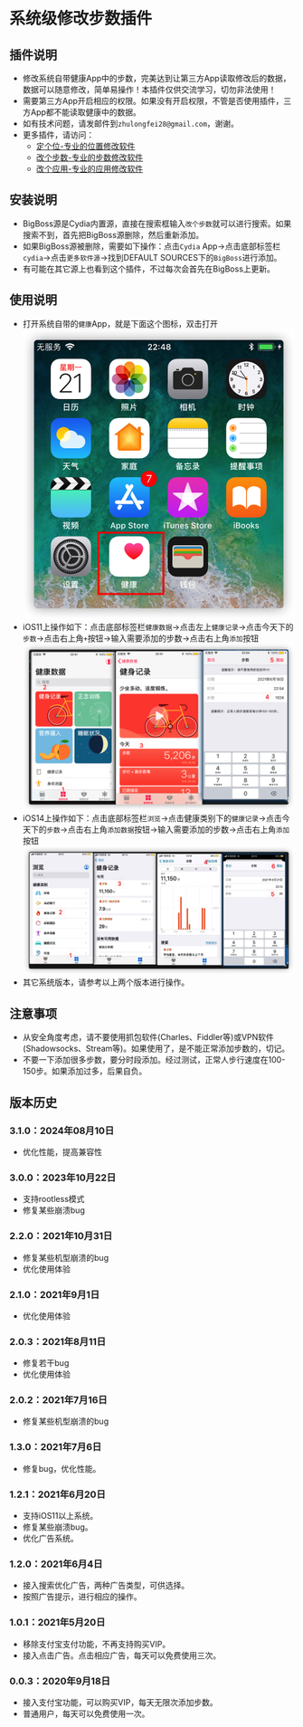 # 系统级修改步数插件

## 插件说明
* 修改系统自带健康App中的步数，完美达到让第三方App读取修改后的数据，数据可以随意修改，简单易操作！本插件仅供交流学习，切勿非法使用！
* 需要第三方App开启相应的权限。如果没有开启权限，不管是否使用插件，三方App都不能读取健康中的数据。
* 如有技术问题，请发邮件到`zhulongfei28@gmail.com`，谢谢。
* 更多插件，请访问：
  * [定个位-专业的位置修改软件](http://cydia.saurik.com/package/me.lochook.app)
  * [改个步数-专业的步数修改软件](http://cydia.saurik.com/package/me.health.app)
  * [改个应用-专业的应用修改软件](http://cydia.saurik.com/package/me.afhook.app)

## 安装说明
* BigBoss源是Cydia内置源，直接在搜索框输入`改个步数`就可以进行搜索。如果搜索不到，首先把BigBoss源删除，然后重新添加。
* 如果BigBoss源被删除，需要如下操作：点击`Cydia` App->点击底部标签栏`cydia`->点击`更多软件源`->找到DEFAULT SOURCES下的`BigBoss`进行添加。
* 有可能在其它源上也看到这个插件，不过每次会首先在BigBoss上更新。

## 使用说明
* 打开系统自带的`健康`App，就是下面这个图标，双击打开
![](./support_files/HowToUseHealthAddSteps-01.png)
* iOS11上操作如下：点击底部标签栏`健康数据`->点击左上`健康记录`->点击今天下的`步数`->点击右上角`+`按钮->输入需要添加的步数->点击右上角`添加`按钮
![](./support_files/HowToUseHealthAddSteps-02.png)
* iOS14上操作如下：点击底部标签栏`浏览`->点击健康类别下的`健康记录`->点击今天下的`步数`->点击右上角`添加数据`按钮->输入需要添加的步数->点击右上角`添加`按钮
![](./support_files/HowToUseHealthAddSteps-03.png)
* 其它系统版本，请参考以上两个版本进行操作。

<!-- ## 付费说明
* 不管是否付费都可以使用本插件，区别是
  * 普通用户需要按提示进行操作，每次操作时间为30s-90s，每天使用次数有限。
  * 付费用户不用按提示进行操作，点击即生效，每天无限次使用。
* 更多说明请查看`付费操作`页面 -->
<!-- * 付费成功后需要<font color="red">发送邮件</font>，付费成功后需要<font color="red">发送邮件</font>，付费成功后需要<font color="red">发送邮件</font>，重要的事情说三遍，更多说明请查看`付费操作`页面 -->

## 注意事项
* 从安全角度考虑，请不要使用抓包软件(Charles、Fiddler等)或VPN软件(Shadowsocks、Stream等)。如果使用了，是不能正常添加步数的，切记。
* 不要一下添加很多步数，要分时段添加。经过测试，正常人步行速度在100-150步。如果添加过多，后果自负。

## 版本历史
### 3.1.0：2024年08月10日
* 优化性能，提高兼容性

### 3.0.0：2023年10月22日
* 支持rootless模式
* 修复某些崩溃bug

### 2.2.0：2021年10月31日
* 修复某些机型崩溃的bug
* 优化使用体验

### 2.1.0：2021年9月1日
* 优化使用体验

### 2.0.3：2021年8月11日
* 修复若干bug
* 优化使用体验

### 2.0.2：2021年7月16日
* 修复某些机型崩溃的bug

### 1.3.0：2021年7月6日
* 修复bug，优化性能。

### 1.2.1：2021年6月20日
* 支持iOS11以上系统。
* 修复某些崩溃bug。
* 优化广告系统。

### 1.2.0：2021年6月4日
* 接入搜索优化广告，两种广告类型，可供选择。
* 按照广告提示，进行相应的操作。

### 1.0.1：2021年5月20日
* 移除支付宝支付功能，不再支持购买VIP。
* 接入点击广告。点击相应广告，每天可以免费使用三次。

### 0.0.3：2020年9月18日
* 接入支付宝功能，可以购买VIP，每天无限次添加步数。
* 普通用户，每天可以免费使用一次。